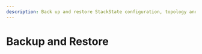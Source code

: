 ```yaml
---
description: Back up and restore StackState configuration, topology and telemetry data.
---
```


# Backup and Restore
